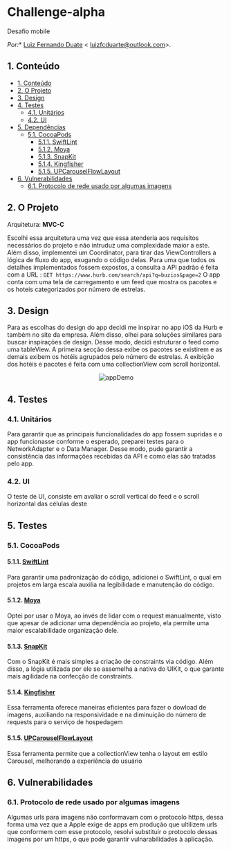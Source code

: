 # Challenge-alpha
Desafio mobile

*Por:** [Luiz Fernando Duate](https://github.com/LuizFCDuarte) < luizfcduarte@outlook.com>.

## 1. Conteúdo

- [1. Conteúdo](#1-conteúdo)
- [2. O Projeto](#2-o-projeto)
- [3. Design](#3-design)
- [4. Testes](#4-testes)
    - [4.1. Unitários](#41-unitários)
    - [4.2. UI](#42-ui)
- [5. Dependências](#5-dependências)
    - [5.1. CocoaPods](#51-cocoapods)
        - [5.1.1. SwiftLint](#511-swiftlint)
        - [5.1.2. Moya](#512-moya)
        - [5.1.3. SnapKit](#513-snapkit)
        - [5.1.4. Kingfisher](#514-kingfisher)
        - [5.1.5. UPCarouselFlowLayout](#514-upcarouselflowlayout)
- [6. Vulnerabilidades](#6-vulnerabilidades)
    - [6.1. Protocolo de rede usado por algumas imagens](#61-protocolo-de-rede-usado-por-algumas-imagens)

## 2. O Projeto 
Arquitetura: **MVC-C**  

Escolhi essa arquitetura uma vez que essa atenderia aos requisitos necessários do projeto e não intruduz uma complexidade maior a este. Além disso, implementei um Coordinator, para tirar das ViewControllers a lógica de fluxo do app, exugando o código delas.
Para uma que todos os detalhes implementados fossem expostos, a consulta a API padrão é feita com a URL :
`GET https://www.hurb.com/search/api?q=buzios&page=2`
O app conta com uma tela de carregamento e um feed que mostra os pacotes e os hoteis categorizados por número de estrelas.

## 3. Design

Para as escolhas do design do app decidi me inspirar no app iOS da Hurb e também no site da empresa. Além disso, olhei para soluções similares para buscar inspirações de design. 
Desse modo, decidi estruturar o feed como uma tableView. A primeira secção dessa exibe os pacotes se existirem e as demais exibem os hotéis agrupados pelo número de estrelas. A exibição dos hotéis e pacotes é feita com uma collectionView com scroll horizontal.

<p align="center">
    <img src="Challange\ HURB\ -\ Alpha/Challange\ HURB\ -\ Alpha/Assets.xcassets/appDemo.png" alt="appDemo" />
</p>

## 4. Testes

### 4.1. Unitários

Para garantir que as principais funcionalidades do app fossem supridas e o app funcionasse conforme o esperado, preparei testes para o NetworkAdapter e o Data Manager. Desse modo, pude garantir a consistência das informações recebidas da API e como elas são tratadas pelo app. 

### 4.2. UI

O teste de UI, consiste em avaliar o scroll vertical do feed e o scroll horizontal das células deste

## 5. Testes

### 5.1. CocoaPods

#### 5.1.1. [SwiftLint](https://github.com/realm/SwiftLint)
Para garantir uma padronização do código, adicionei o SwiftLint, o qual em projetos em larga escala auxilia na legibilidade e manutenção do código.

#### 5.1.2. [Moya](https://github.com/Moya/Moya)
Optei por usar o Moya, ao invés de lidar com o request manualmente, visto que apesar de adicionar uma dependência ao projeto, ela permite uma maior escalabilidade  organização dele.

#### 5.1.3. [SnapKit](https://github.com/SnapKit/SnapKit)
Com o SnapKit é mais simples a criação de constraints via código. Além disso, a lógia utilizada por ele se assemelha a nativa do UIKit, o que garante mais agilidade na confecção de constraints.

#### 5.1.4. [Kingfisher](https://github.com/SnapKit/Kingfisher)
Essa ferramenta oferece maneiras eficientes para fazer o dowload de imagens, auxiliando na responsividade e na diminuição do número de requests para o serviço de hospedagem

#### 5.1.5. [UPCarouselFlowLayout](https://github.com/ink-spot/UPCarouselFlowLayout)
Essa ferramenta permite que a collectionView tenha o layout em estilo Carousel, melhorando a experiência do usuário

## 6. Vulnerabilidades 

### 6.1. Protocolo de rede usado por algumas imagens
Algumas urls para imagens não conformavam com o protocolo https, dessa forma uma vez que a Apple exige de apps em produção que ultilizem urls que conformem com esse protocolo, resolvi substituir o protocolo dessas imagens por um https, o que pode garantir vulnarabilidades à aplicação. 


